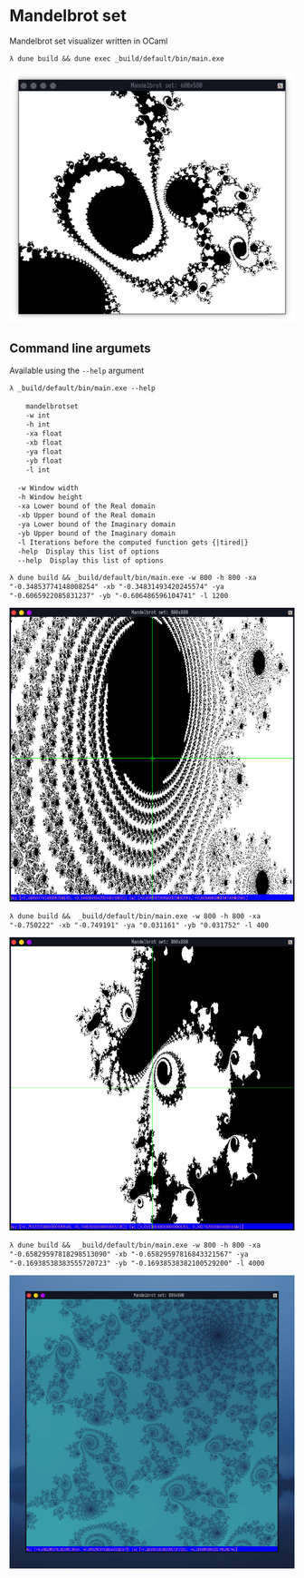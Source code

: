 # Mandelbrot set
Mandelbrot set visualizer written in OCaml

```
λ dune build && dune exec _build/default/bin/main.exe
```
![sample](sample.png)


## Command line argumets
Available using the `--help` argument
```
λ _build/default/bin/main.exe --help

    mandelbrotset
    -w int
    -h int
    -xa float
    -xb float
    -ya float
    -yb float
    -l int
   
  -w Window width
  -h Window height
  -xa Lower bound of the Real domain
  -xb Upper bound of the Real domain
  -ya Lower bound of the Imaginary domain
  -yb Upper bound of the Imaginary domain
  -l Iterations before the computed function gets {|tired|}
  -help  Display this list of options
  --help  Display this list of options
```


```
λ dune build && _build/default/bin/main.exe -w 800 -h 800 -xa "-0.34853774148008254" -xb "-0.34831493420245574" -ya "-0.6065922085831237" -yb "-0.606486596104741" -l 1200
```

![-xa "-0.34853774148008254" -xb "-0.34831493420245574" -ya "-0.6065922085831237" -yb "-0.606486596104741" -l 1200](sample2.png)

```
λ dune build &&  _build/default/bin/main.exe -w 800 -h 800 -xa "-0.750222" -xb "-0.749191" -ya "0.031161" -yb "0.031752" -l 400
```

![-xa "-0.750222" -xb "-0.749191" -ya "0.031161" -yb "0.031752" -l 400](sample3.png)


```
λ dune build &&  _build/default/bin/main.exe -w 800 -h 800 -xa "-0.65829597818298513090" -xb "-0.65829597816843321567" -ya "-0.16938538383555720723" -yb "-0.16938538382100529200" -l 4000
```

![-xa "-0.65829597818298513090" -xb "-0.65829597816843321567" -ya "-0.16938538383555720723" -yb "-0.16938538382100529200"](mandelbrot2.png)
